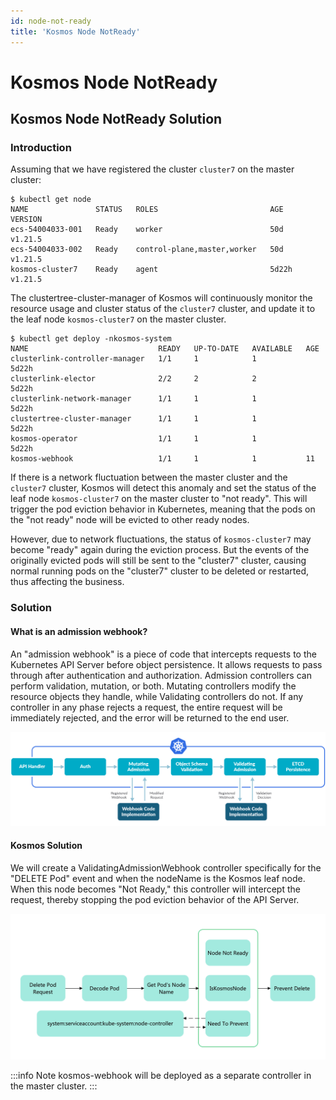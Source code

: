 ```yaml
---
id: node-not-ready
title: 'Kosmos Node NotReady'
---
```


# Kosmos Node NotReady

## Kosmos Node NotReady Solution

### Introduction
Assuming that we have registered the cluster `cluster7` on the master cluster:
````shell script
$ kubectl get node
NAME               STATUS   ROLES                         AGE     VERSION
ecs-54004033-001   Ready    worker                        50d     v1.21.5
ecs-54004033-002   Ready    control-plane,master,worker   50d     v1.21.5
kosmos-cluster7    Ready    agent                         5d22h   v1.21.5
````

The clustertree-cluster-manager of Kosmos will continuously monitor the resource usage and cluster status of the `cluster7` cluster, and update it to the leaf node `kosmos-cluster7` on the master cluster.
````shell script
$ kubectl get deploy -nkosmos-system
NAME                             READY   UP-TO-DATE   AVAILABLE   AGE
clusterlink-controller-manager   1/1     1            1           5d22h
clusterlink-elector              2/2     2            2           5d22h
clusterlink-network-manager      1/1     1            1           5d22h
clustertree-cluster-manager      1/1     1            1           5d22h
kosmos-operator                  1/1     1            1           5d22h
kosmos-webhook                   1/1     1            1           11
````
If there is a network fluctuation between the master cluster and the `cluster7` cluster, Kosmos will detect this anomaly and set the status of the leaf node `kosmos-cluster7` on the master cluster to "not ready". This will trigger the pod eviction behavior in Kubernetes, meaning that the pods on the "not ready" node will be evicted to other ready nodes.

However, due to network fluctuations, the status of `kosmos-cluster7` may become "ready" again during the eviction process. But the events of the originally evicted pods will still be sent to the "cluster7" cluster, causing normal running pods on the "cluster7" cluster to be deleted or restarted, thus affecting the business.

### Solution
#### What is an admission webhook?
An "admission webhook" is a piece of code that intercepts requests to the Kubernetes API Server before object persistence. It allows requests to pass through after authentication and authorization. Admission controllers can perform validation, mutation, or both. Mutating controllers modify the resource objects they handle, while Validating controllers do not. If any controller in any phase rejects a request, the entire request will be immediately rejected, and the error will be returned to the end user.

![K8s_Admission_Webhook.png](img/K8s_Admission_Webhook.png)

#### Kosmos Solution
We will create a ValidatingAdmissionWebhook controller specifically for the "DELETE Pod" event and when the nodeName is the Kosmos leaf node. When this node becomes "Not Ready," this controller will intercept the request, thereby stopping the pod eviction behavior of the API Server.

![Kosmos_Admission_Webhook.png](img/Kosmos_Admission_Webhook.png)

:::info Note
kosmos-webhook will be deployed as a separate controller in the master cluster.
:::







